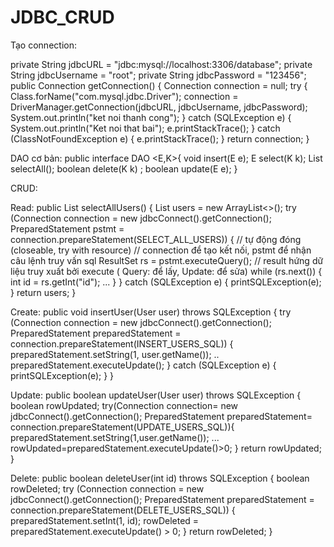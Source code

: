 # JDBC_CRUD

Tạo connection:

private String jdbcURL = "jdbc:mysql://localhost:3306/database";
    private String jdbcUsername = "root";
    private String jdbcPassword = "123456";
    public Connection getConnection() {
        Connection connection = null;
        try {
            Class.forName("com.mysql.jdbc.Driver");
            connection = DriverManager.getConnection(jdbcURL, jdbcUsername, jdbcPassword);
            System.out.println("ket noi thanh cong");
        } catch (SQLException e) {
            System.out.println("Ket noi that bai");
            e.printStackTrace();
        } catch (ClassNotFoundException e) {
            e.printStackTrace();
        }
        return connection;
    }

DAO cơ bản:
public interface DAO <E,K>{
    void insert(E e);
    E select(K k);
    List<E> selectAll();
    boolean delete(K k) ;
    boolean update(E e);
}
  
 CRUD:
    
  Read:
  public List<User> selectAllUsers() {
        List<User> users = new ArrayList<>();
        try (Connection connection = new jdbcConnect().getConnection(); 
  PreparedStatement pstmt = connection.prepareStatement(SELECT_ALL_USERS)) {      // tự động đóng (closeable, try with resource)
 // connection để tạo kết nối, pstmt để nhận câu lệnh truy vấn sql
            ResultSet rs = pstmt.executeQuery();    // result hứng dữ liệu truy xuất bởi execute ( Query: để lấy, Update: để sửa)
            while (rs.next()) {
                int id = rs.getInt("id");
   ...
            }
        } catch (SQLException e) {
            printSQLException(e);
        }
        return users;
    }
  
  Create:
  public void insertUser(User user) throws SQLException {
        try (Connection connection = new jdbcConnect().getConnection(); 
  PreparedStatement preparedStatement = connection.prepareStatement(INSERT_USERS_SQL)) {
            preparedStatement.setString(1, user.getName());
..
            preparedStatement.executeUpdate();
        } catch (SQLException e) {
            printSQLException(e);
        }
    }
  
  Update:
  public boolean updateUser(User user) throws SQLException {
        boolean rowUpdated;
        try(Connection connection= new jdbcConnect().getConnection(); 
  PreparedStatement preparedStatement= connection.prepareStatement(UPDATE_USERS_SQL)){
            preparedStatement.setString(1,user.getName());
...
            rowUpdated=preparedStatement.executeUpdate()>0;
        }
        return rowUpdated;
    }
  
  Delete:
   public boolean deleteUser(int id) throws SQLException {
        boolean rowDeleted;
        try (Connection connection = new jdbcConnect().getConnection(); PreparedStatement preparedStatement = connection.prepareStatement(DELETE_USERS_SQL)) {
            preparedStatement.setInt(1, id);
            rowDeleted = preparedStatement.executeUpdate() > 0;
        }
        return rowDeleted;
    }
  
